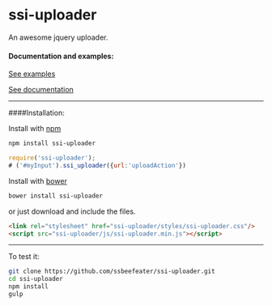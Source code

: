 # ssi-uploader

An awesome jquery uploader.

#### Documentation and examples:


[See examples](http://ssbeefeater.github.io/#ssi-uploader/examples)

[See documentation](http://ssbeefeater.github.io/#ssi-uploader/documentation)


---

####Installation:

Install with [npm](https://www.npmjs.com/)

```sh
npm install ssi-uploader
```
```javascript
require('ssi-uploader');
# ('#myInput').ssi_uploader({url:'uploadAction'})
```
Install with [bower](http://bower.io/)

```sh
bower install ssi-uploader
```

or just download and include the files.
```html
<link rel="stylesheet" href="ssi-uploader/styles/ssi-uploader.css"/> 
<script src="ssi-uploader/js/ssi-uploader.min.js"></script>
```
---

To test it:
```sh
git clone https://github.com/ssbeefeater/ssi-uploader.git
cd ssi-uploader
npm install
gulp
```

